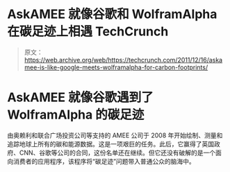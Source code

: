 # AskAMEE 就像谷歌和 WolframAlpha 在碳足迹上相遇 TechCrunch

> 原文：<https://web.archive.org/web/https://techcrunch.com/2011/12/16/askamee-is-like-google-meets-wolframalpha-for-carbon-footprints/>

# AskAMEE 就像谷歌遇到了 WolframAlpha 的碳足迹

由奥赖利和联合广场投资公司等支持的 AMEE 公司于 2008 年开始绘制、测量和追踪地球上所有的碳和能源数据。这是一项艰巨的任务。此后，它赢得了英国政府、CNN、谷歌等公司的合同，这份名单还在继续。但它还没有破解的是一个面向消费者的应用程序，该程序将“碳足迹”问题带入普通公众的脑海中。